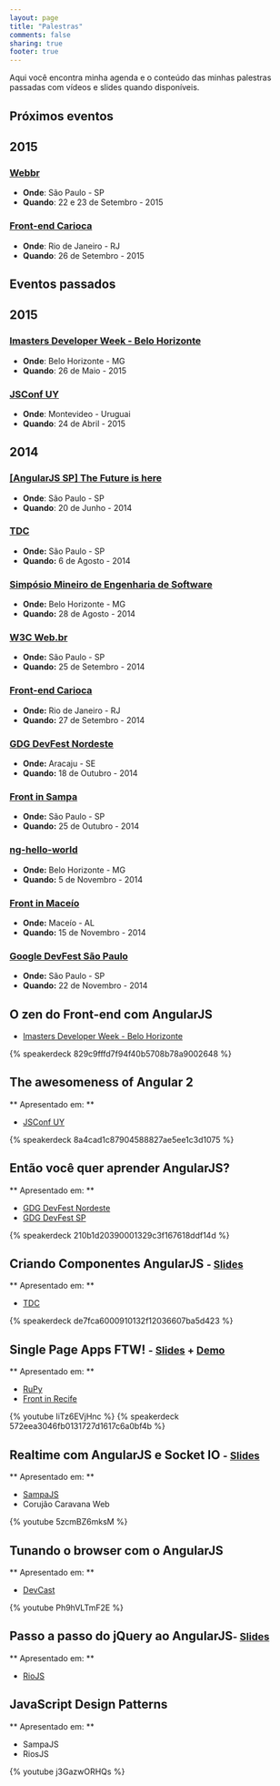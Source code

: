 ```yaml
---
layout: page
title: "Palestras"
comments: false
sharing: true
footer: true
---
```


Aqui você encontra minha agenda e o conteúdo das minhas palestras passadas com vídeos e slides quando disponíveis.


## Próximos eventos

## 2015

### [Webbr](http://conferenciaweb.w3c.br/)
- **Onde**: São Paulo - SP
- **Quando**: 22 e 23 de Setembro - 2015

### [Front-end Carioca](http://frontendcarioca.com.br/)
- **Onde**: Rio de Janeiro - RJ
- **Quando**: 26 de Setembro - 2015


## Eventos passados


## 2015

### [Imasters Developer Week - Belo Horizonte](http://developerweek.imasters.com.br/belo-horizonte/)
- **Onde**: Belo Horizonte - MG
- **Quando**: 26 de Maio - 2015

### [JSConf UY](https://jsconf.uy/)
- **Onde**: Montevideo - Uruguai
- **Quando**: 24 de Abril - 2015


## 2014

### [[AngularJS SP] The Future is here](http://www.meetup.com/AngularJS-Sao-Paulo/events/181980392/)
- **Onde**: São Paulo - SP
- **Quando**: 20 de Junho - 2014

### [TDC](http://www.thedevelopersconference.com.br/tdc/2014/saopaulo/trilha-front-end)
- **Onde:** São Paulo - SP
- **Quando:** 6 de Agosto - 2014

### [Simpósio Mineiro de Engenharia de Software](http://www.gdgbh.org/puc_minas_08_14.html)
- **Onde:** Belo Horizonte - MG
- **Quando:** 28 de Agosto - 2014

### [W3C Web.br](http://conferenciaweb.w3c.br/)
- **Onde:** São Paulo - SP
- **Quando:** 25 de Setembro - 2014

### [Front-end Carioca](http://frontendcarioca.com.br/)
- **Onde:** Rio de Janeiro - RJ
- **Quando:** 27 de Setembro - 2014

### [GDG DevFest Nordeste](http://2014.devfestne.com.br/)
- **Onde:** Aracaju - SE
- **Quando:** 18 de Outubro - 2014

### [Front in Sampa](http://frontinsampa.com.br/)
- **Onde:** São Paulo - SP
- **Quando:** 25 de Outubro - 2014

### [ng-hello-world](http://www.meetup.com/AngularJS-BH/events/214806252/)
- **Onde:** Belo Horizonte - MG
- **Quando:** 5 de Novembro - 2014

### [Front in Maceío](http://frontinmaceio.com.br/)
- **Onde:** Maceío - AL
- **Quando:** 15 de Novembro - 2014

### [Google DevFest São Paulo](http://sp.devfest.com.br/)
- **Onde:** São Paulo - SP
- **Quando:** 22 de Novembro - 2014

## O zen do Front-end com AngularJS

- [Imasters Developer Week - Belo Horizonte](http://developerweek.imasters.com.br/belo-horizonte/)

{% speakerdeck 829c9fffd7f94f40b5708b78a9002648 %}

## The awesomeness of Angular 2

** Apresentado em: **

- [JSConf UY](https://jsconf.uy/)

{% speakerdeck 8a4cad1c87904588827ae5ee1c3d1075 %}

## Então você quer aprender AngularJS?

** Apresentado em: **

- [GDG DevFest Nordeste](2014.devfestne.com.br)
- [GDG DevFest SP](http://sp.devfest.com.br/)

{% speakerdeck 210b1d20390001329c3f167618ddf14d %}


## Criando Componentes AngularJS <small>- [Slides](https://speakerdeck.com/cironunes/criando-componentes-angularjs)</small>

** Apresentado em: **

- [TDC](http://www.thedevelopersconference.com.br/tdc/2014/saopaulo/)

{% speakerdeck de7fca6000910132f12036607ba5d423 %}

## Single Page Apps FTW! <small>- [Slides](https://speakerdeck.com/cironunes/single-page-apps-ftw-revisited) + [Demo](http://github.com/cironunes/spa-sample)</small>

** Apresentado em: **

- [RuPy](http://rupy.com.br/)
- [Front in Recife](http://frontinrecife.com.br/)

{% youtube IiTz6EVjHnc %}
{% speakerdeck 572eea3046fb0131727d1617c6a0bf4b %}

## Realtime com AngularJS e Socket IO <small>- [Slides](http://cironunes.realtime-presentation.jit.su/)</small>

** Apresentado em: **

- [SampaJS](http://sampajs.com.br/pos/)
- Corujão Caravana Web

{% youtube 5zcmBZ6mksM %}

## Tunando o browser com o AngularJS

** Apresentado em: **

- [DevCast](http://devcastbrasil.com/)

{% youtube Ph9hVLTmF2E %}

## Passo a passo do jQuery ao AngularJS<small>- [Slides](http://cironunes.github.com/jquery-to-angular/)</small>

** Apresentado em: **

- [RioJS](http://riojs.org/)

## JavaScript Design Patterns

** Apresentado em: **

- SampaJS
- RiosJS

{% youtube j3GazwORHQs %}
